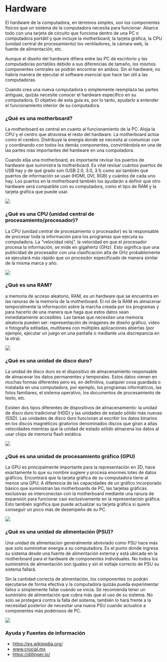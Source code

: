 


# Hardware

El hardware de la computadora, en términos simples, son los componentes físicos que un sistema de la computadora necesita para funcionar. Abarca todo con una tarjeta de circuito que funciona dentro de una PC o computadora portátil y que incluye la motherboard, la tarjeta gráfica, la CPU (unidad central de procesamiento) los ventiladores, la cámara web, la fuente de alimentación, etc.

Aunque el diseño del hardware difiera entre las PC de escritorio y las computadoras portátiles debido a sus diferencias de tamaño, los mismos componentes centrales se podrán encontrar en ambos. Sin el hardware, no habría manera de ejecutar el software esencial que hace tan útil a las computadoras. 

Cuando crea una nueva computadora o simplemente reemplaza las partes antiguas, quizás necesite conocer el hardware específico en su computadora. El objetivo de esta guía es, por lo tanto, ayudarlo a entender el funcionamiento interior de su computadora.

### ¿Qué es una motherboard?

La motherboard es central en cuanto al funcionamiento de la PC. Aloja la CPU y el centro que atraviesa el resto del hardware. La motherboard actúa como el cerebro. Distribuye la energía donde se necesita al comunicar con y coordinando con todos los demás componentes, convirtiéndola en una de las partes más importantes del hardware en una computadora.

Cuando elija una motherboard, es importante revisar los puertos de hardware que suministra la motherboard. Es vital revisar cuántos puertos de USB hay y de qué grado son (USB 2.0, 3.0, 3.1) como así también qué puertos de información se usan (HDMI, DVI, RGB) y cuántos de cada uno hay. Los puertos en la motherboard también los ayudarán a definir qué otro hardware será compatible con su computadora, como el tipo de RAM y la tarjeta gráfica que puede usar.

![](https://www.crucial.mx/content/dam/crucial/articles/for-gamers/how-to-build-an-epic-gaming-pc/computer-motherboard.jpg.transform/large-jpg/img.jpg)


### ¿Qué es una CPU (unidad central de procesamiento/procesador)?

La CPU (unidad central de procesamiento o procesador) es la responsable de procesar toda la información para los programas que ejecuta su computadora. La “velocidad reloj”, la velocidad en que el procesador procesa la información, se mide en gigahertz (GHz). Esto significa que una publicidad de procesador con una clasificación alta de GHz probablemente se ejecutará más rápido que un procesdor especificado de manera similar de la misma marca y año.

![](https://www.crucial.mx/content/dam/crucial/articles/pc-users/what-is-hardware/CPU-processor.jpg.transform/large-jpg/img.jpg)

### ¿Qué es una RAM?

a memoria de acceso aleatorio, RAM, es un hardware que se encuentra en las ranuras de la memoria de la motherboard. El rol de la RAM es almacenar temporalmente la información sobre la marcha creada por los programas y para hacerlo de una manera que haga que estos datos sean inmediatamente accesibles. Las tareas que necesitan una memoria aleatoria pueden ser: representación de imágenes de diseño gráfico, video o fotografía editadas, multitarea con múltiples aplicaciones abiertas (por ejemplo, ejecutar un juego en una pantalla o mediante una discrepancia en la otra).


![](https://www.crucial.mx/content/dam/crucial/dram-products/desktop/images/product/crucial-ddr3-4gb-dimm-image.psd.transform/large-png/img.png)

### ¿Qué es una unidad de disco duro?

La unidad de disco duro es el dispositivo de almacenamiento responsable de almacenar los datos permanentes y temporales. Estos datos vienen en muchas formas diferentes pero es, en definitiva, cualquier cosa guardada o instalada en una computadora, por ejemplo, los programas informáticos, las fotos familiares, el sistema operativo, los documentos de procesamiento de texto, etc.

Existen dos tipos diferentes de dispositivos de almacenamiento: la unidad de disco duro tradicional (HDD) y las unidades de estado sólido más nuevas (SSD). Las unidades de disco duro funcionan al escribir los datos binarios en los discos magnéticos giratorios denominados discos que giran a altas velocidades mientras que la unidad de estado sólido almacena los datos al usar chips de memoria flash estática.

![](https://www.crucial.mx/content/dam/crucial/ssd-products/mx300-full/images/product/crucial-mx300-25inch-7mm-ssd-dynamic-2.psd.transform/large-png/img.png)

### ¿Qué es una unidad de procesamiento gráfico (GPU)

La GPU es principalmente importante para la representación en 3D, hace exactamente lo que su nombre sugiere y procesa enormes lotes de datos gráficos. Encontrará que la tarjeta gráfica de su computadora tiene al menos una GPU. A diferencia de las capacidades de un gráfico incorporado básico que suministran las motherboards de PC, las tarjetas gráficas exclusivas se interconectan con la motherboard mediante una ranura de expansión para funcionar casi exclusivamente en la representación gráfica. Esto también significa que puede actualizar su tarjeta gráfica si quiere conseguir un poco más de desempeño de su PC.

![](https://www.crucial.mx/content/dam/crucial/articles/pc-users/what-is-hardware/graphics-card.jpg.transform/large-jpg/img.jpg)

### ¿Qué es una unidad de alimentación (PSU)?

Una unidad de alimentacion generalmente abreviado como PSU hace más que solo suministrar energía a su computadora. Es el punto donde ingresa su sistema desde una fuente de alimentación externa y está ubicada en la motherboard para el hardware de componentes individuales. No todos los suministros de alimentación son iguales y sin el voltaje correcto de PSU su sistema fallará.

Sin la cantidad correcta de alimentación, los componentes no podrán ejecutarse de forma efectiva y la computadora quizás pueda experimentar fallos o simplemente fallar cuando se inicia. Se recomienda tener un suministro de alimentación que cubra más que el uso de su sistema. No solo se protegerá contra la falla del sistema, también lo hará frente a la necesidad posterior de necesitar una nueva PSU cuando actualice a componentes más poderosos de PC.

![](https://www.crucial.mx/content/dam/crucial/articles/pc-users/what-is-hardware/power-supply.jpg.transform/large-jpg/img.jpg)



### Ayuda y Fuentes de información

* https://es.wikipedia.org/
* www.crucial.mx
* https://dillinger.io/
